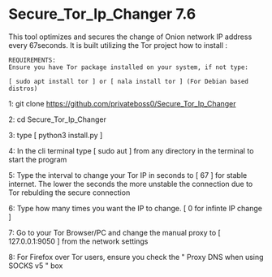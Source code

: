 # Secure_Tor_Ip_Changer 7.6

This tool optimizes and secures the change of Onion network IP address every 67seconds. It is built utilizing the Tor project
how to install :

    REQUIREMENTS:
    Ensure you have Tor package installed on your system, if not type:
    
    [ sudo apt install tor ] or [ nala install tor ] (For Debian based distros)
    
1: git clone https://github.com/privateboss0/Secure_Tor_Ip_Changer

2: cd Secure_Tor_Ip_Changer

3: type [ python3 install.py ]

4: In the cli terminal type [ sudo aut ] from any directory in the terminal to start the program

5: Type the interval to change your Tor IP in seconds to [ 67 ] for stable internet. The lower the seconds the more unstable the connection due to Tor rebulding the secure connection

6: Type how many times you want the IP to change. [ 0 for infinte IP change ]

7: Go to your Tor Browser/PC and change the manual proxy to [ 127.0.0.1:9050 ] from the network settings

8: For Firefox over Tor users, ensure you check the " Proxy DNS when using SOCKS v5 " box
